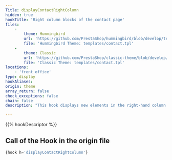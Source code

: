 ```yaml
---
Title: displayContactRightColumn
hidden: true
hookTitle: 'Right column blocks of the contact page'
files:
    -
        theme: Hummingbird
        url: 'https://github.com/PrestaShop/hummingbird/blob/develop/templates/contact.tpl'
        file: 'Hummingbird Theme: templates/contact.tpl'
    -
        theme: Classic
        url: 'https://github.com/PrestaShop/classic-theme/blob/develop/templates/contact.tpl'
        file: 'Classic Theme: templates/contact.tpl'
locations:
    - 'front office'
type: display
hookAliases: 
origin: theme
array_return: false
check_exceptions: false
chain: false
description: "This hook displays new elements in the right-hand column of the contact page.\nThis replaces widget `ps_contactinfo` on hook `displayRightColumn`."

---
```


{{% hookDescriptor %}}

## Call of the Hook in the origin file

```php
{hook h='displayContactRightColumn'}
```

